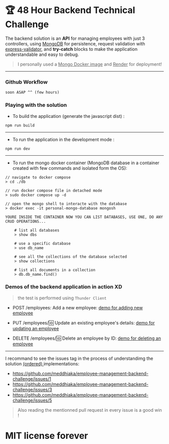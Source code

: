 # 🏆 48 Hour Backend Technical Challenge

The backend solution is an <b>API</b> for managing employees with just 3 controllers, using <u>MongoDB</u> for persistence, request validation with <u>express-validator</u>, and  <b>try-catch</b> blocks to make the application understandable and easy to debug. 

> I personally used a <u>Mongo Docker image</u>  and <u>Render</u> for deployment!

<hr>

### Github Workflow

```
soon ASAP ^^ (few hours)
```


### Playing with the solution

* To build the application (generate the javascript dist) :

`npm run build`

<hr>

* To run the application in the development mode :

`npm run dev`

<hr>

* To run the mongo docker container  (MongoDB database in a container created with few commands and isolated form the OS):

```
// navigate to docker compose
> cd ./db 

// run docker compose file in detached mode
> sudo docker compose up -d

// open the mongo shell to interacte with the database
> docker exec -it personal-mongo-database mongosh

YOURE INSIDE THE CONTAINER NOW YOU CAN LIST DATABASES, USE ONE, DO ANY CRUD OPERATIONS...

    # list all databases
    > show dbs
    
    # use a specific database
    > use db_name

    # see all the collections of the database selected
    > show collections

    # list all documents in a collection
    > db.db_name.find()

```

### Demos of the backend application in action XD

> the test is performed using `Thunder Client`

* POST /employees: Add a new employee:
[demo for adding new employee](https://github.com/meddhiaka/employee-management-backend-challenge/assets/108496649/9e8d1cec-25ec-4335-996c-cbb2f5154247)

* PUT /employees/:id: Update an existing employee's details:
[demo for updating an employee](https://github.com/meddhiaka/employee-management-backend-challenge/assets/108496649/e986166a-e5bb-40a6-ac76-b3d3b99a24a8)

* DELETE /employees/:id: Delete an employee by ID:
[demo for deleting an employee](https://github.com/meddhiaka/employee-management-backend-challenge/assets/108496649/fb75f94b-b472-413a-8a19-af852f33b5a3)





<hr>

I recommand to see the issues tag in the process of understandimg the solution <u>(ordered) </u> implementations: 
* https://github.com/meddhiaka/employee-management-backend-challenge/issues/1
* https://github.com/meddhiaka/employee-management-backend-challenge/issues/3
* https://github.com/meddhiaka/employee-management-backend-challenge/issues/5

> Also reading the mentionned pull request in every issue is a good win !

# MIT license forever
